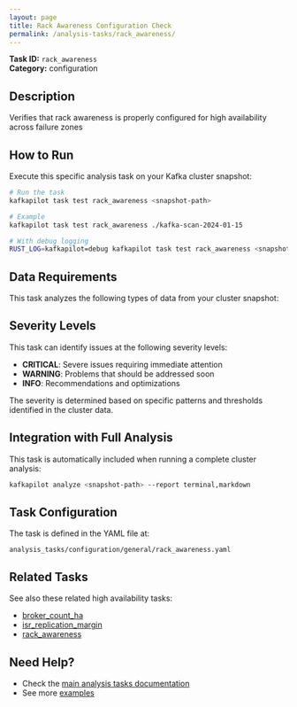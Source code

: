 ```yaml
---
layout: page
title: Rack Awareness Configuration Check
permalink: /analysis-tasks/rack_awareness/
---
```


**Task ID:** `rack_awareness`  
**Category:** configuration

## Description

Verifies that rack awareness is properly configured for high availability across failure zones

## How to Run

Execute this specific analysis task on your Kafka cluster snapshot:

```bash
# Run the task
kafkapilot task test rack_awareness <snapshot-path>

# Example
kafkapilot task test rack_awareness ./kafka-scan-2024-01-15

# With debug logging
RUST_LOG=kafkapilot=debug kafkapilot task test rack_awareness <snapshot-path>
```

## Data Requirements

This task analyzes the following types of data from your cluster snapshot:



## Severity Levels

This task can identify issues at the following severity levels:

- **CRITICAL**: Severe issues requiring immediate attention
- **WARNING**: Problems that should be addressed soon  
- **INFO**: Recommendations and optimizations

The severity is determined based on specific patterns and thresholds identified in the cluster data.

## Integration with Full Analysis

This task is automatically included when running a complete cluster analysis:

```bash
kafkapilot analyze <snapshot-path> --report terminal,markdown
```

## Task Configuration

The task is defined in the YAML file at:
```
analysis_tasks/configuration/general/rack_awareness.yaml
```

## Related Tasks

See also these related high availability tasks:
- [broker_count_ha](../broker_count_ha)
- [isr_replication_margin](../isr_replication_margin)
- [rack_awareness](../rack_awareness)

## Need Help?

- Check the [main analysis tasks documentation](../)
- See more [examples](/examples#analysis-tasks)


